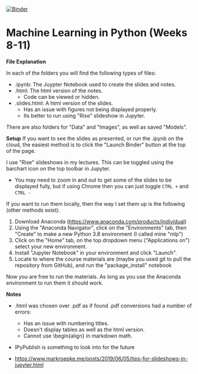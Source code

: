 [![Binder](https://mybinder.org/badge_logo.svg)](https://mybinder.org/v2/gh/Eldave93/Machine-Learning-in-Python-20-21/HEAD)
# Machine Learning in Python (Weeks 8-11)

**File Explanation**

In each of the folders you will find the following types of files:

- .ipynb: The Juypter Notebook used to create the slides and notes.
- .html: The html version of the notes.
	- Code can be viewed or hidden.
- .slides.html: A html version of the slides.
	- Has an issue with figures not being displayed properly.
    - Its better to run using "Rise" slideshow in Jupyter.

There are also folders for "Data" and "Images", as well as saved "Models".

**Setup**
If you want to see the slides as presented, or run the .ipynb on the cloud, the easiest method is to click the "Launch Binder" button at the top of the page.

I use "Rise" slideshows in my lectures. This can be toggled using the barchart icon on the top toolbar in Jupyter.

- You may need to zoom in and out to get some of the slides to be displayed fully, but if using Chrome then you can just toggle `CTRL +` and `CTRL -`

If you want to run them locally, then the way I set them up is the following (other methods exist):

1. Download Anaconda (https://www.anaconda.com/products/individual)
2. Using the "Anaconda Navigator", click on the "Environments" tab, then "Create" to make a new Python 3.8 environment (I called mine "mlp")
3. Click on the "Home" tab, on the top dropdown menu ("Applications on") select your new environment.
4. Install "Jupyter Notebook" in your environment and click "Launch".
5. Locate to where the course materials are (maybe you used git to pull the repository from GitHub), and run the "package_install" notebook

Now you are free to run the materials. As long as you use the Anaconda environment to run them it should work. 

**Notes**
- .html was chosen over .pdf as if found .pdf conversions had a number of errors:
	- Has an issue with numbering titles.
	- Doesn't display tables as well as the html version.
	- Cannot use \begin{align} in markdown math.
- IPyPublish is something to look into for the future

- https://www.markroepke.me/posts/2019/06/05/tips-for-slideshows-in-jupyter.html
